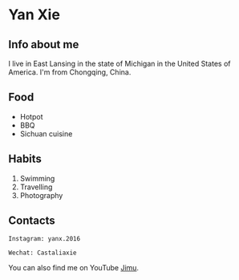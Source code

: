 # Yan Xie

## Info about me

I live in East Lansing in the state of Michigan in the United States of America. I'm from Chongqing, China.

## Food
- Hotpot
- BBQ
- Sichuan cuisine

## Habits
1. Swimming
2. Travelling
3. Photography

## Contacts

```
Instagram: yanx.2016
```
```
Wechat: Castaliaxie
```

You can also find me on YouTube [Jimu](https://www.youtube.com/channel/UCIzdKaXpyDC3R_8O-IakMQg?view_as=subscriber).

